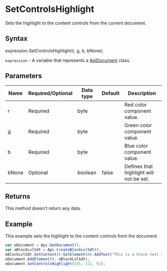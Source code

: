 # SetControlsHighlight

Sets the highlight to the content controls from the current document.

## Syntax

expression.SetControlsHighlight(r, g, b, bNone);

`expression` - A variable that represents a [ApiDocument](../ApiDocument.md) class.

## Parameters

| **Name** | **Required/Optional** | **Data type** | **Default** | **Description** |
| ------------- | ------------- | ------------- | ------------- | ------------- |
| r | Required | byte |  | Red color component value. |
| g | Required | byte |  | Green color component value. |
| b | Required | byte |  | Blue color component value. |
| bNone | Optional | boolean | false | Defines that highlight will not be set. |

## Returns

This method doesn't return any data.

## Example

This example sets the highlight to the content controls from the document.

```javascript
var oDocument = Api.GetDocument();
var oBlockLvlSdt = Api.CreateBlockLvlSdt();
oBlockLvlSdt.GetContent().GetElement(0).AddText("This is a block text content control.");
oDocument.AddElement(0, oBlockLvlSdt);
oDocument.SetControlsHighlight(255, 111, 61);
```
